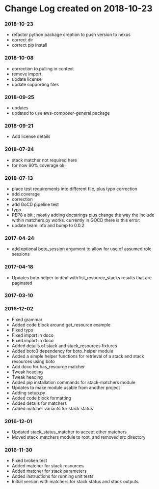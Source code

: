 # Change Log created on 2018-10-23

### 2018-10-23
  * refactor python package creation to push version to nexus
  * correct dir
  * correct pip install

### 2018-10-08
  * correction to pulling in context
  * remove import
  * update license
  * update supporting files

### 2018-09-25
  * updates
  * updated to use aws-composer-general package

### 2018-09-21
  * Add license details

### 2018-07-24
  * stack matcher not required here
  * for now 60% coverage ok

### 2018-07-13
  * place test requirements into different file, plus typo correction
  * add coverage
  * correction
  * add GoCD pipeline test
  * typo
  * PEP8 a bit ; mostly adding docstrings plus change the way the include within matchers.py works. currently in GOCD there is this error:
  * update team info and bump to 0.0.2

### 2017-04-24
  * add optional boto_session argument to allow for use of assumed role sessions

### 2017-04-18
  * Updates boto helper to deal with list_resource_stacks results that are paginated

### 2017-03-10

### 2016-12-02
  * Fixed grammar
  * Added code block around get_resource example
  * Fixed typo
  * Fixed import in doco
  * Fixed import in doco
  * Added details of stack and stack_resources fixtures
  * Added boto3 dependency for boto_helper module
  * Added a simple helper functions for retrieval of a stack and stack resources using boto
  * Add doco for has_resource matcher
  * Tweak heading
  * Tweak heading
  * Added pip installation commands for stack-matchers module
  * Updates to make module usable from another project
  * Adding setup.py
  * Added code block formatting
  * Added details for matchers
  * Added matcher variants for stack status

### 2016-12-01
  * Updated stack_status_matcher to accept other matchers
  * Moved stack_matchers module to root, and removed src directory

### 2016-11-30
  * Fixed broken test
  * Added matcher for stack resources
  * Added matcher for stack parameters
  * Added instructions for running unit tests
  * Initial version with matchers for stack status and stack outputs
